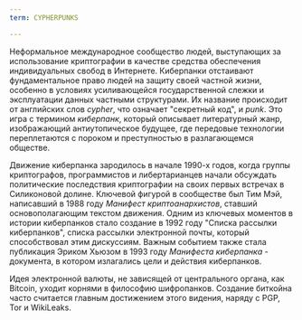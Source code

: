```yaml
---
term: CYPHERPUNKS

---
```

Неформальное международное сообщество людей, выступающих за использование криптографии в качестве средства обеспечения индивидуальных свобод в Интернете. Киберпанки отстаивают фундаментальное право людей на защиту своей частной жизни, особенно в условиях усиливающейся государственной слежки и эксплуатации данных частными структурами. Их название происходит от английских слов *cypher*, что означает "секретный код", и *punk*. Это игра с термином *киберпанк*, который описывает литературный жанр, изображающий антиутопическое будущее, где передовые технологии переплетаются с пороком и преступностью в разлагающемся обществе.

Движение киберпанка зародилось в начале 1990-х годов, когда группы криптографов, программистов и либертарианцев начали обсуждать политические последствия криптографии на своих первых встречах в Силиконовой долине. Ключевой фигурой в сообществе был Тим Мэй, написавший в 1988 году *Манифест криптоанархистов*, ставший основополагающим текстом движения. Одним из ключевых моментов в истории киберпанков стало создание в 1992 году "Списка рассылки киберпанков", списка рассылки электронной почты, который способствовал этим дискуссиям. Важным событием также стала публикация Эриком Хьюзом в 1993 году *Манифеста киберпанка* - документа, в котором излагались цели и действия киберпанков.

Идея электронной валюты, не зависящей от центрального органа, как Bitcoin, уходит корнями в философию шифропанков. Создание биткойна часто считается главным достижением этого видения, наряду с PGP, Tor и WikiLeaks.